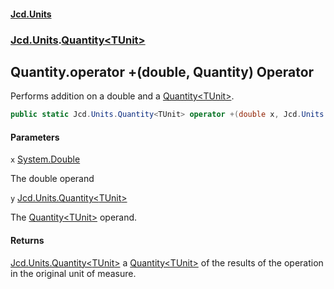 #### [Jcd.Units](index 'index')
### [Jcd.Units](Jcd.Units 'Jcd.Units').[Quantity&lt;TUnit&gt;](Quantity_TUnit_ 'Jcd.Units.Quantity<TUnit>')

## Quantity<TUnit>.operator +(double, Quantity<TUnit>) Operator

Performs addition on a double and a [Quantity&lt;TUnit&gt;](Quantity_TUnit_ 'Jcd.Units.Quantity<TUnit>').

```csharp
public static Jcd.Units.Quantity<TUnit> operator +(double x, Jcd.Units.Quantity<TUnit> y);
```
#### Parameters

<a name='Jcd.Units.Quantity_TUnit_.op_Addition(double,Jcd.Units.Quantity_TUnit_).x'></a>

`x` [System.Double](https://docs.microsoft.com/en-us/dotnet/api/System.Double 'System.Double')

The double operand

<a name='Jcd.Units.Quantity_TUnit_.op_Addition(double,Jcd.Units.Quantity_TUnit_).y'></a>

`y` [Jcd.Units.Quantity&lt;](Quantity_TUnit_ 'Jcd.Units.Quantity<TUnit>')[TUnit](Quantity_TUnit_#Jcd.Units.Quantity_TUnit_.TUnit 'Jcd.Units.Quantity<TUnit>.TUnit')[&gt;](Quantity_TUnit_ 'Jcd.Units.Quantity<TUnit>')

The [Quantity&lt;TUnit&gt;](Quantity_TUnit_ 'Jcd.Units.Quantity<TUnit>') operand.

#### Returns
[Jcd.Units.Quantity&lt;](Quantity_TUnit_ 'Jcd.Units.Quantity<TUnit>')[TUnit](Quantity_TUnit_#Jcd.Units.Quantity_TUnit_.TUnit 'Jcd.Units.Quantity<TUnit>.TUnit')[&gt;](Quantity_TUnit_ 'Jcd.Units.Quantity<TUnit>')
a [Quantity&lt;TUnit&gt;](Quantity_TUnit_ 'Jcd.Units.Quantity<TUnit>') of the results of the operation in the original unit of measure.